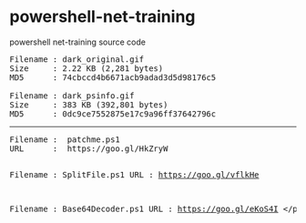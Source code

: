 # powershell-net-training
powershell net-training source code

<pre>
Filename : dark_original.gif
Size     : 2.22 KB (2,281 bytes)
MD5      : 74cbccd4b6671acb9adad3d5d98176c5

Filename : dark_psinfo.gif
Size     : 383 KB (392,801 bytes)
MD5      : 0dc9ce7552875e17c9a96ff37642796c
</pre>
<p>
<hr>
<p>
<pre>
Filename :  patchme.ps1
URL      :  https://goo.gl/HkZryW

Filename : SplitFile.ps1
URL      : https://goo.gl/vflkHe

Filename : Base64Decoder.ps1
URL      : https://goo.gl/eKoS4I
</pre
